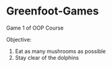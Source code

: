 # Greenfoot-Games


Game 1 of OOP Course

Objective:
1. Eat as many mushrooms as possible
2. Stay clear of the dolphins
